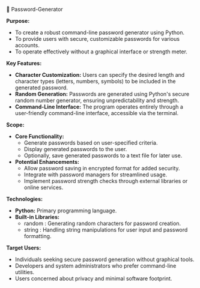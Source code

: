 🧩 Password-Generator

**Purpose:**

- To create a robust command-line password generator using Python.
- To provide users with secure, customizable passwords for various accounts.
- To operate effectively without a graphical interface or strength meter.

**Key Features:**

- **Character Customization:** Users can specify the desired length and character types (letters, numbers, symbols) to be included in the generated password.
- **Random Generation:** Passwords are generated using Python's secure random number generator, ensuring unpredictability and strength.
- **Command-Line Interface:** The program operates entirely through a user-friendly command-line interface, accessible via the terminal.

**Scope:**

- **Core Functionality:**
    - Generate passwords based on user-specified criteria.
    - Display generated passwords to the user.
    - Optionally, save generated passwords to a text file for later use.
- **Potential Enhancements:**
    - Allow password saving in encrypted format for added security.
    - Integrate with password managers for streamlined usage.
    - Implement password strength checks through external libraries or online services.

**Technologies:**

- **Python:** Primary programming language.
- **Built-in Libraries:**
    - random : Generating random characters for password creation.
    - string : Handling string manipulations for user input and password formatting.

**Target Users:**

- Individuals seeking secure password generation without graphical tools.
- Developers and system administrators who prefer command-line utilities.
- Users concerned about privacy and minimal software footprint.

